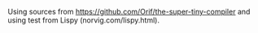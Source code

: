 Using sources from https://github.com/Orif/the-super-tiny-compiler and using test from Lispy (norvig.com/lispy.html).
